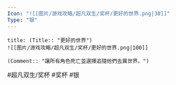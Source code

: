 ```yaml
---
Icon: "![[图片/游戏攻略/超凡双生/奖杯/更好的世界.png|30]]"
Type: "银"
---
```

```ad-common-silver-trophy
title: (Title:: "更好的世界")
![[图片/游戏攻略/超凡双生/奖杯/更好的世界.png|100]]

(Comment:: "讓所有角色死亡並選擇追隨他們去異世界。")
```

#超凡双生/奖杯 #奖杯 #银
